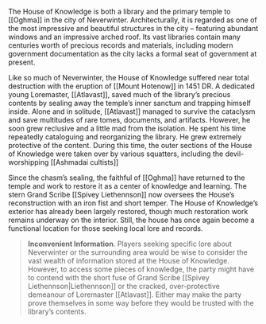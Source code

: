 The House of Knowledge is both a library and the primary temple to [[Oghma]] in the city of Neverwinter. Architecturally, it is regarded as one of the most impressive and beautiful structures in the city – featuring abundant windows and an impressive arched roof. Its vast libraries contain many centuries worth of precious records and materials, including modern government documentation as the city lacks a formal seat of government at present.

Like so much of Neverwinter, the House of Knowledge suffered near total destruction with the eruption of [[Mount Hotenow]] in 1451 DR. A dedicated young Loremaster, [[Atlavast]], saved much of the library’s precious contents by sealing away the temple’s inner sanctum and trapping himself inside. Alone and in solitude, [[Atlavast]] managed to survive the cataclysm and save multitudes of rare tomes, documents, and artifacts. However, he soon grew reclusive and a little mad from the isolation. He spent his time repeatedly cataloguing and reorganizing the library. He grew extremely protective of the content. During this time, the outer sections of the House of Knowledge were taken over by various squatters, including the devil-worshipping [[Ashmadai cultists]]

Since the chasm’s sealing, the faithful of [[Oghma]] have returned to the temple and work to restore it as a center of knowledge and learning. The stern Grand Scribe [[Spivey Liethennson]] now oversees the House’s reconstruction with an iron fist and short temper. The House of Knowledge’s exterior has already been largely restored, though much restoration work remains underway on the interior. Still, the house has once again become a functional location for those seeking local lore and records.

>**Inconvenient Information**. Players seeking specific lore about Neverwinter or the surrounding area would be wise to consider the vast wealth of information stored at the House of Knowledge. However, to access some pieces of knowledge, the party might have to contend with the short fuse of Grand Scribe [[Spivey Liethennson|Liethennson]] or the cracked, over-protective demeanour of Loremaster [[Atlavast]]. Either may make the party prove themselves in some way before they would be trusted with the library’s contents.